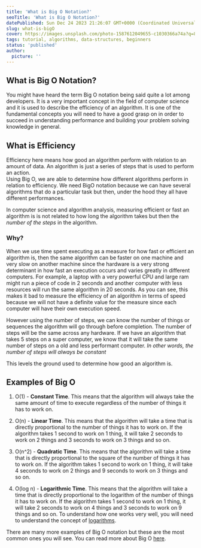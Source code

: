 ```yaml
---
title: 'What is Big O Notation?'
seoTitle: 'What is Big O Notation?'
datePublished: Sun Dec 24 2023 21:26:07 GMT+0000 (Coordinated Universal Time)
slug: what-is-bigO
cover: https://images.unsplash.com/photo-1587612049655-c1030366a74a?q=80&w=2970&auto=format&fit=crop&ixlib=rb-4.0.3&ixid=M3wxMjA3fDB8MHxwaG90by1wYWdlfHx8fGVufDB8fHx8fA%3D%3D.png
tags: tutorial, algorithms, data-structures, beginners
status: 'published'
author:
  picture: ''
---
```


## What is Big O Notation?

You might have heard the term Big O notation being said quite a lot among developers. It is a very important concept in the field of computer science and it is used to describe the efficiency of an algorithm. It is one of the fundamental concepts you
will need to have a good grasp on in order to succeed in understanding performance and
building your problem solving knowledge in general.

## What is Efficiency

Efficiency here means how good an algorithm perform with relation to an amount of data. An algorithm is just a series of steps that is used to perform an action.  
Using Big O, we are able to determine how different algorithms perform in relation to efficiency. We need BigO notation because we can have several algorithms that do a particular task but then, under the hood they all have different performances.

In computer science and algorithm analysis, measuring efficient or fast an algorithm is is not related to how long the algorithm takes but then the _number of the steps_ in the algorithm.

### Why?

When we use time spent executing as a measure for how fast or efficient an algorithm is, then the same algorithm can be faster on one machine and very slow on another machine since the hardware is a very strong determinant in how fast an execution occurs and varies greatly in different computers. For example, a laptop with a very powerful CPU and large ram might run a piece of code in 2 seconds and another computer with less resources will run the same algorithm in 20 seconds. As you can see, this makes it bad to measure the efficiency of an algorithm in terms of speed because we will not have a definite value for the measure since each computer will have their own execution speed.

However using the number of steps, we can know the number of things or sequences the algorithm will go through before completion. The number of steps will be the same across any hardware. If we have an algorithm that takes 5 steps on a super computer, we know that it will take the same number of steps on a old and less performant computer. _In other words, the number of steps will always be constant_

This levels the ground used to determine how good an algorithm is.

## Examples of Big O

1. O(1) - **Constant Time**. This means that the algorithm will always take the same amount of time to execute regardless of the number of things it has to work on.

2. O(n) - **Linear Time**. This means that the algorithm will take a time that is directly proportional to the number of things it has to work on. If the algorithm takes 1 second to work on 1 thing, it will take 2 seconds to work on 2 things and 3 seconds to work on 3 things and so on.

3. O(n^2) - **Quadratic Time**. This means that the algorithm will take a time that is directly proportional to the square of the number of things it has to work on. If the algorithm takes 1 second to work on 1 thing, it will take 4 seconds to work on 2 things and 9 seconds to work on 3 things and so on.

4. O(log n) - **Logarithmic Time**. This means that the algorithm will take a time that is directly proportional to the logarithm of the number of things it has to work on. If the algorithm takes 1 second to work on 1 thing, it will take 2 seconds to work on 4 things and 3 seconds to work on 9 things and so on. To understand how one works very well, you will need to understand the concept of [logarithms](https://en.wikipedia.org/wiki/Logarithm).

There are many more examples of Big O notation but these are the most common ones you will see. You can read more about Big O [here](https://en.wikipedia.org/wiki/Big_O_notation).
